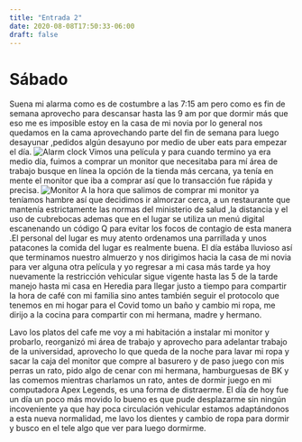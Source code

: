 ```yaml
---
title: "Entrada 2"
date: 2020-08-08T17:50:33-06:00
draft: false
---
```


# Sábado

Suena mi alarma como es de costumbre a las 7:15 am  pero como es fin de semana aprovecho para descansar hasta las 9 am
por que dormir más que eso me es imposible  estoy en la casa de mi novia por lo general nos quedamos en la cama 
aprovechando parte del fin de semana para luego desayunar ,pedidos algún desayuno por medio de uber eats para empezar 
el día.
![Alarm clock](/alarm_clock.jpg)
Vimos una película y para cuando termino ya era medio día, fuimos a comprar un monitor que necesitaba para mí área de trabajo
busque en línea la opción de la tienda más cercana, ya tenía en mente el monitor que iba a comprar así que lo transacción fue rápida y precisa.
![Monitor](/MSIMonitor.jpg)
A la hora que salimos de comprar mi monitor ya teníamos hambre así que  decidimos ir almorzar cerca, a un restaurante que mantenía estrictamente
las normas del ministerio de salud ,la distancia y el uso de cubrebocas ademas que en el lugar se utiliza un menú digital escanenando un código Q 
para evitar los focos de contagio de esta manera .El personal del lugar es muy atento ordenamos una parrillada y unos patacones la comida del lugar
es realmente buena.
El día estába lluvioso así que terminamos nuestro almuerzo y nos dirigimos hacia la casa de mi novia para ver alguna otra película y yo regresar a mi
casa más tarde ya hoy nuevamente la restricción vehicular sigue vigente hasta las 5 de la tarde manejo hasta mi casa en Heredia para llegar justo a 
tiempo para compartir la hora de café con mi familia sino antes también seguir el protocolo que tenemos en mi hogar para el Covid tomo un baño y 
cambio mi ropa, me dirijo a la cocina para compartir con mi hermana, madre y hermano.

Lavo los platos del cafe me voy a mi habitación a instalar mi monitor y probarlo, reorganizó mi área de trabajo y aprovecho para adelantar trabajo de la universidad,
aprovecho lo que queda de la noche para lavar mi ropa y sacar la caja del monitor que compre al basurero y de paso juego con mis perras un rato, 
pido algo de cenar con mi hermana, hamburguesas de BK y las comemos mientras charlamos un rato, antes de dormir juego en mi computadora Apex Legends, es una forma de distraerme.
El día de hoy fue un día un poco más movido lo bueno es que pude desplazarme sin ningún incoveniente ya que hay poca circulación vehicular estamos
adaptándonos a esta nueva normalidad, me lavo los dientes y cambio de ropa para dormir y busco en el tele algo que ver para luego dormirme.
